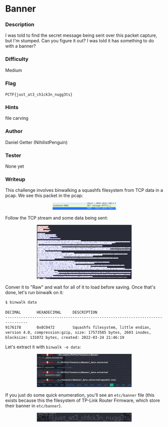 # Banner

### Description
I was told to find the secret message being sent over this packet capture, but I'm stumped. Can you figure it out? I was told it has something to do with a banner?

### Difficulty
Medium

### Flag
`PCTF{just_at3_ch1ck3n_nugg3ts}`

### Hints
file carving

### Author
Daniel Getter (NihilistPenguin)

### Tester
None yet

### Writeup

This challenge involves binwalking a squashfs filesystem from TCP data in a pcap. We see this packet in the pcap:

<p align="center"><img src="https://github.com/MasonCompetitiveCyber/PatriotCTF2022-Public/raw/main/writeup-images/pcap_messages.png" width=40%  height=40%></p>

Follow the TCP stream and some data being sent:

<p align="center"><img src="https://github.com/MasonCompetitiveCyber/PatriotCTF2022-Public/raw/main/writeup-images/banner_data.png" width=60%  height=60%></p>

Conver it to "Raw" and wait for all of it to load before saving. Once that's done, let's run binwalk on it:

```console
$ binwalk data         

DECIMAL       HEXADECIMAL     DESCRIPTION
--------------------------------------------------------------------------------
9176178       0x8C0472        Squashfs filesystem, little endian, version 4.0, compression:gzip, size: 17573585 bytes, 2603 inodes, blocksize: 131072 bytes, created: 2022-03-24 21:46:19
```

Let's extract it with `binwalk -e data`:
<p align="center"><img src="https://github.com/MasonCompetitiveCyber/PatriotCTF2022-Public/raw/main/writeup-images/banner_extracted.png" width=60%  height=60%></p>

If you just do some quick enumeration, you'll see an `etc/banner` file (this exists because this the filesystem of TP-Link Router Firmware, which store their banner in `etc/banner`).

<p align="center"><img src="https://github.com/MasonCompetitiveCyber/PatriotCTF2022-Public/raw/main/writeup-images/banner_flag.png" width=60%  height=60%></p>
